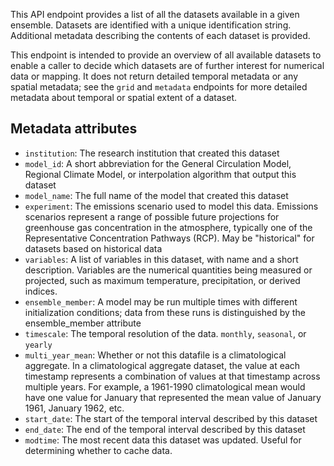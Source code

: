 This API endpoint provides a list of all the datasets available in a given ensemble. Datasets are identified with a unique identification string. Additional metadata describing the contents of each dataset is provided.

This endpoint is intended to provide an overview of all available datasets to enable a caller to decide which datasets are of further interest for numerical data or mapping. It does not return detailed temporal metadata or any spatial metadata; see the `grid` and `metadata` endpoints for more detailed metadata about temporal or spatial extent of a dataset.

## Metadata attributes
* `institution`: The research institution that created this dataset
* `model_id`: A short abbreviation for the General Circulation Model, Regional Climate Model, or interpolation algorithm that output this dataset
* `model_name`: The full name of the model that created this dataset
* `experiment`: The emissions scenario used to model this data. Emissions scenarios represent a range of possible future projections for greenhouse gas concentration in the atmosphere, typically one of the Representative Concentration Pathways (RCP). May be "historical" for datasets based on historical data
* `variables`: A list of variables in this dataset, with name and a short description. Variables are the numerical quantities being measured or projected, such as maximum temperature, precipitation, or derived indices.
* `ensemble_member`: A model may be run multiple times with different initialization conditions; data from these runs is distinguished by the ensemble_member attribute
* `timescale`: The temporal resolution of the data. `monthly`, `seasonal`, or `yearly`
* `multi_year_mean`: Whether or not this datafile is a climatological aggregate. In a climatological aggregate dataset, the value at each timestamp represents a combination of values at that timestamp across multiple years. For example, a 1961-1990 climatological mean would have one value for January that represented the mean value of January 1961, January 1962, etc. 
* `start_date`: The start of the temporal interval described by this dataset 
* `end_date`: The end of the temporal interval described by this dataset
* `modtime`: The most recent data this dataset was updated. Useful for determining whether to cache data.